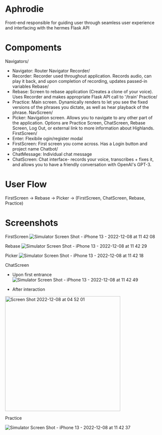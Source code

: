 # Aphrodie
Front-end responsible for guiding user through seamless user experience and interfacing with the hermes Flask API

# Compoments

Navigators/
- Navigator: Router Navigator
Recorder/
- Recorder: Recorder used throughout application. Records audio, can play it back, and upon completion of recording, updates passed-in variables
Rebase/
- Rebase: Screen to rebase application (Creates a clone of your voice). Uses Recorder and makes appropriate Flask API call to '/train'
Practice/
- Practice: Main screen. Dynamically renders to let you see the fixed versions of the phrases you dictate, as well as hear playback of the phrase.
NavScreen/
- Picker: Navigation screen. Allows you to navigate to any other part of the application. Options are Practice Screen, ChatScreen, Rebase Screen, Log Out, or external link to more information about Highlands.
FirstScreen/
- Enter:  Flexibile ogin/register modal  
- FirstScreen: First screen you come across. Has a Login button and project name
Chatbot/
- ChatMessage: Individual chat message
- ChatScreen: Chat interface- records your voice, transcribes + fixes it, and allows you to have a friendly conversation with OpenAI's GPT-3.


# User Flow

FirstScreen -> Rebase -> Picker -> (FirstScreen, ChatScreen, Rebase, Practice)

# Screenshots


FirstScreen
![Simulator Screen Shot - iPhone 13 - 2022-12-08 at 11 42 08](https://user-images.githubusercontent.com/92952901/206552430-f3db713a-25e2-472f-9e7d-e09e2719524f.png)


Rebase
![Simulator Screen Shot - iPhone 13 - 2022-12-08 at 11 42 29](https://user-images.githubusercontent.com/92952901/206552458-64a3f12e-2905-4347-a837-37b25587c46e.png)



Picker
![Simulator Screen Shot - iPhone 13 - 2022-12-08 at 11 42 18](https://user-images.githubusercontent.com/92952901/206552473-869f5cae-1fcb-44d0-997c-4ea04c9c115a.png)


ChatScreen
- Upon first entrance
![Simulator Screen Shot - iPhone 13 - 2022-12-08 at 11 42 49](https://user-images.githubusercontent.com/92952901/206552488-08aeb3d5-1f70-4d12-ae5e-ea1bc2a367d7.png)

- After interaction
<img width="375" alt="Screen Shot 2022-12-08 at 04 52 01" src="https://user-images.githubusercontent.com/92952901/206552496-770926e6-26cb-4e58-ba70-17804fd4f536.png">



Practice

![Simulator Screen Shot - iPhone 13 - 2022-12-08 at 11 42 37](https://user-images.githubusercontent.com/92952901/206552556-bfb16cfd-c417-473e-ae3e-44f583e728b9.png)


